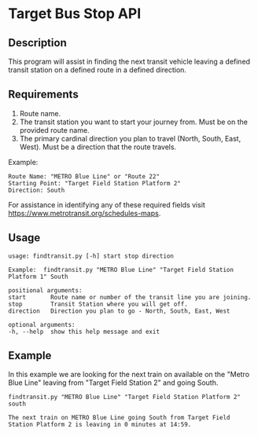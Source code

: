 # Target Bus Stop API
## Description
This program will assist in finding the next transit vehicle leaving a defined transit station on a defined route in a defined direction.

## Requirements
1. Route name.
2. The transit station you want to start your journey from. Must be on the provided route name.
3. The primary cardinal direction you plan to travel (North, South, East, West).  Must be a direction that the route travels.

Example:

    Route Name: "METRO Blue Line" or "Route 22"
    Starting Point: "Target Field Station Platform 2"
    Direction: South

For assistance in identifying any of these required fields visit https://www.metrotransit.org/schedules-maps. 


## Usage 
    usage: findtransit.py [-h] start stop direction

    Example:  findtransit.py "METRO Blue Line" "Target Field Station Platform 1" South

    positional arguments:
    start       Route name or number of the transit line you are joining.
    stop        Transit Station where you will get off.
    direction   Direction you plan to go - North, South, East, West

    optional arguments:
    -h, --help  show this help message and exit


## Example
In this example we are looking for the next train on available on the "Metro Blue Line" leaving from "Target Field Station 2" and going South.

    findtransit.py "METRO Blue Line" "Target Field Station Platform 2" south

    The next train on METRO Blue Line going South from Target Field Station Platform 2 is leaving in 0 minutes at 14:59.